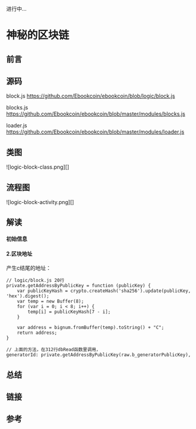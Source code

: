 进行中...

# 神秘的区块链

## 前言

## 源码

block.js https://github.com/Ebookcoin/ebookcoin/blob/logic/block.js

blocks.js https://github.com/Ebookcoin/ebookcoin/blob/master/modules/blocks.js

loader.js https://github.com/Ebookcoin/ebookcoin/blob/master/modules/loader.js

## 类图

![logic-block-class.png][]

## 流程图

![logic-block-activity.png][]

## 解读

#### 初始信息

#### 2.区块地址

产生c结尾的地址：

```
// logic/block.js 20行
private.getAddressByPublicKey = function (publicKey) {
	var publicKeyHash = crypto.createHash('sha256').update(publicKey, 'hex').digest();
	var temp = new Buffer(8);
	for (var i = 0; i < 8; i++) {
		temp[i] = publicKeyHash[7 - i];
	}

	var address = bignum.fromBuffer(temp).toString() + "C";
	return address;
}

// 上面的方法，在312行dbRead函数里调用，
generatorId: private.getAddressByPublicKey(raw.b_generatorPublicKey),
```

## 总结

## 链接

## 参考

[block-class.png]: ../styles/images/logic/block/class.png
[block-activity.png]: ../styles/images/modules/block/activity.png
